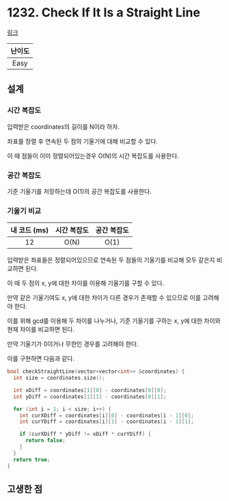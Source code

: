 # 1232. Check If It Is a Straight Line

[링크](https://leetcode.com/problems/check-if-it-is-a-straight-line/)

| 난이도 |
| :----: |
|  Easy  |

## 설계

### 시간 복잡도

입력받은 coordinates의 길이를 N이라 하자.

좌표를 정렬 후 연속된 두 점의 기울기에 대해 비교할 수 있다.

이 때 점들이 이미 정렬되어있는경우 O(N)의 시간 복잡도를 사용한다.

### 공간 복잡도

기준 기울기를 저장하는데 O(1)의 공간 복잡도를 사용한다.

### 기울기 비교

| 내 코드 (ms) | 시간 복잡도 | 공간 복잡도 |
| :----------: | :---------: | :---------: |
|      12      |    O(N)     |    O(1)     |

입력받은 좌표들은 정렬되어있으므로 연속된 두 점들의 기울기를 비교해 모두 같은지 비교하면 된다.

이 때 두 점의 x, y에 대한 차이를 이용해 기울기를 구할 수 있다.

만약 같은 기울기여도 x, y에 대한 차이가 다른 경우가 존재할 수 있으므로 이를 고려해야 한다.

이를 위해 gcd를 이용해 두 차이를 나누거나, 기준 기울기를 구하는 x, y에 대한 차이와 현재 차이를 비교하면 된다.

만약 기울기가 0이거나 무한인 경우를 고려해야 한다.

이를 구현하면 다음과 같다.

```cpp
bool checkStraightLine(vector<vector<int>> &coordinates) {
  int size = coordinates.size();

  int xDiff = coordinates[1][0] - coordinates[0][0];
  int yDiff = coordinates[1][1] - coordinates[0][1];

  for (int i = 1; i < size; i++) {
    int curXDiff = coordinates[i][0] - coordinates[i - 1][0];
    int curYDiff = coordinates[i][1] - coordinates[i - 1][1];

    if (curXDiff * yDiff != xDiff * curYDiff) {
      return false;
    }
  }
  return true;
}
```

## 고생한 점
